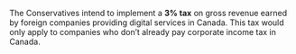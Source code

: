 The Conservatives intend to implement a **3% tax** on gross revenue earned by foreign companies providing digital services in Canada. This tax would only apply to companies who don’t already pay corporate income tax in Canada.